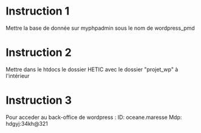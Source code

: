 # Instruction 1
Mettre la base de donnée sur myphpadmin sous le nom de wordpress_pmd

# Instruction 2
Mettre dans le htdocs le dossier HETIC avec le dossier "projet_wp" à l'intérieur

# Instruction 3
Pour acceder au back-office de wordpress :
ID: oceane.maresse
Mdp: hdgyj:34kh@321

